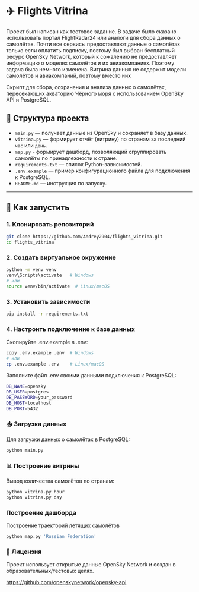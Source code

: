 # ✈️ Flights Vitrina

Проект был написан как тестовое задание. В задаче было сказано использовать портал FlightRadar24 или аналоги для сбора данных о самолётах. Почти все сервисы предоставляют данные о самолётах только если оплатить подписку, поэтому был выбран бесплатный ресурс OpenSky Network, который к сожалению не предоставляет информацию о моделях самолётов и их авиакомпаниях. Поэтому задача была немного изменена. Витрина данных не содержит модели самолётов и авиакомпаний, поэтому вместо них 

Скрипт для сбора, сохранения и анализа данных о самолётах, пересекающих акваторию Чёрного моря с использованием OpenSky API и PostgreSQL.

## 📁 Структура проекта

- `main.py` — получает данные из OpenSky и сохраняет в базу данных.
- `vitrina.py` — формирует отчёт (витрину) по странам за последний `час` или `день`.
- `map.py` - формирует дашборд, позволяющий сгруппировать самолёты по принадлежности к стране.
- `requirements.txt` — список Python-зависимостей.
- `.env.example` — пример конфигурационного файла для подключения к PostgreSQL.
- `README.md` — инструкция по запуску.

---

## 🚀 Как запустить

### 1. Клонировать репозиторий

```bash
git clone https://github.com/Andrey2904/flights_vitrina.git
cd flights_vitrina
```

### 2. Создать виртуальное окружение

```bash
python -m venv venv
venv\Scripts\activate   # Windows
# или
source venv/bin/activate  # Linux/macOS
```

### 3. Установить зависимости

```bash
pip install -r requirements.txt
```

### 4. Настроить подключение к базе данных

Скопируйте  .env.example в .env:

```bash
copy .env.example .env  # Windows
# или
cp .env.example .env    # Linux/macOS
```

Заполните файл .env своими данными подключения к PostgreSQL:
```bash
DB_NAME=opensky
DB_USER=postgres
DB_PASSWORD=your_password
DB_HOST=localhost
DB_PORT=5432
```

### 📥 Загрузка данных
Для загрузки данных о самолётах в PostgreSQL:

```bash
python main.py
```

### 📊 Построение витрины

Вывод количества самолётов по странам:

```bash
python vitrina.py hour
python vitrina.py day
```

### Построение дашборда

Построение траекторий летящих самолётов

```bash
python map.py 'Russian Federation'
```

### 📄 Лицензия
Проект использует открытые данные OpenSky Network и создан в образовательных/тестовых целях.

https://github.com/openskynetwork/opensky-api